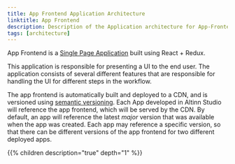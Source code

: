```yaml
---
title: App Frontend Application Architecture
linktitle: App Frontend
description: Description of the Application architecture for App-Frontend
tags: [architecture]
---
```


App Frontend is a [Single Page Application](https://en.wikipedia.org/wiki/Single-page_application) built using React + Redux.

This application is responsible for presenting a UI to the end user. The application consists of several different features
that are responsible for handling the UI for different steps in the workflow.

The app frontend is automatically built and deployed to a CDN, and is versioned using [semantic versioning](https://semver.org/). 
Each App developed in Altinn Studio will reference the app frontend, which will be served by the CDN. By default,
an app will reference the latest _major_ version that was available when the app was created. Each app may reference a specific
version, so that there can be different versions of the app frontend for two different deployed apps.

{{% children description="true" depth="1" %}}